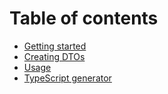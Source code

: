 # Table of contents

* [Getting started](README.md)
* [Creating DTOs](creating-dtos.md)
* [Usage](usage.md)
* [TypeScript generator](typescript.md)
